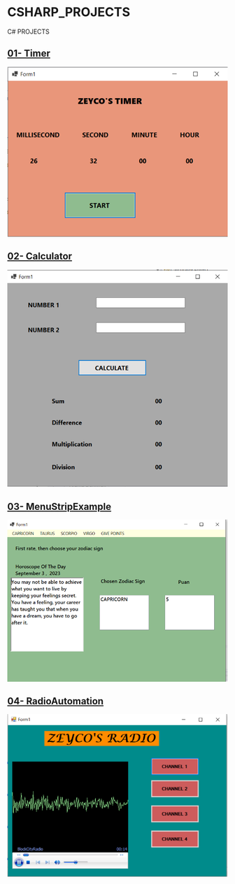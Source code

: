 # CSHARP_PROJECTS
C# PROJECTS

## [01- Timer](https://github.com/zeycanaslan/CSHARP_PROJECTS/blob/main/Timer/Form1.cs)

![Timer](https://github.com/zeycanaslan/CSHARP_PROJECTS/blob/main/Ekran%20Al%C4%B1nt%C4%B1s%C4%B1.PNG)


## [02- Calculator](https://github.com/zeycanaslan/CSHARP_PROJECTS/tree/main/Calculator)

![Calculator](https://github.com/zeycanaslan/CSHARP_PROJECTS/blob/main/Calculator/Ekran%20Al%C4%B1nt%C4%B1s%C4%B1.PNG)


## [03- MenuStripExample](https://github.com/zeycanaslan/CSHARP_PROJECTS/tree/main/MenuStripExample)

![MenuStripExample](https://github.com/zeycanaslan/CSHARP_PROJECTS/blob/main/MenuStripExample/Ekran%20Al%C4%B1nt%C4%B1s%C4%B1.PNG)


## [04- RadioAutomation](https://github.com/zeycanaslan/CSHARP_PROJECTS/tree/main/RadioAutomation)

![RadioAutomation](https://github.com/zeycanaslan/CSHARP_PROJECTS/blob/main/RadioAutomation/Ekran%20Al%C4%B1nt%C4%B1s%C4%B1.PNG)

